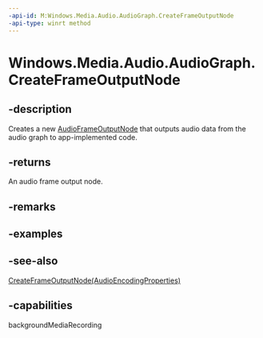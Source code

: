```yaml
---
-api-id: M:Windows.Media.Audio.AudioGraph.CreateFrameOutputNode
-api-type: winrt method
---
```


<!-- Method syntax
public Windows.Media.Audio.AudioFrameOutputNode CreateFrameOutputNode()
-->

# Windows.Media.Audio.AudioGraph.CreateFrameOutputNode

## -description
Creates a new [AudioFrameOutputNode](audioframeoutputnode.md) that outputs audio data from the audio graph to app-implemented code.

## -returns
An audio frame output node.

## -remarks

## -examples

## -see-also
[CreateFrameOutputNode(AudioEncodingProperties)](audiograph_createframeoutputnode_1505747890.md)
## -capabilities
backgroundMediaRecording
